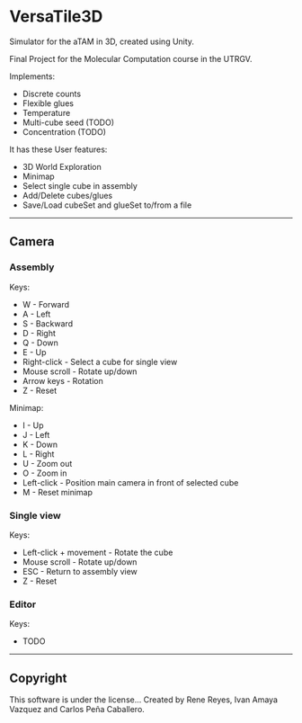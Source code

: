 # VersaTile3D

Simulator for the aTAM in 3D, created using Unity.

Final Project for the Molecular Computation course in the UTRGV.

Implements:

- Discrete counts
- Flexible glues
- Temperature
- Multi-cube seed (TODO)
- Concentration (TODO)

It has these User features:

- 3D World Exploration
- Minimap
- Select single cube in assembly
- Add/Delete cubes/glues
- Save/Load cubeSet and glueSet to/from a file

---

## Camera

### Assembly

Keys:

- W - Forward
- A - Left
- S - Backward
- D - Right
- Q - Down
- E - Up
- Right-click - Select a cube for single view
- Mouse scroll - Rotate up/down
- Arrow keys - Rotation
- Z - Reset

Minimap:

- I - Up
- J - Left
- K - Down
- L - Right
- U - Zoom out
- O - Zoom in
- Left-click - Position main camera in front of selected cube
- M - Reset minimap

### Single view

Keys:

- Left-click + movement - Rotate the cube
- Mouse scroll - Rotate up/down
- ESC - Return to assembly view
- Z - Reset

### Editor

Keys:

- TODO

---

## Copyright

This software is under the license...
Created by Rene Reyes, Ivan Amaya Vazquez and Carlos Peña Caballero.
